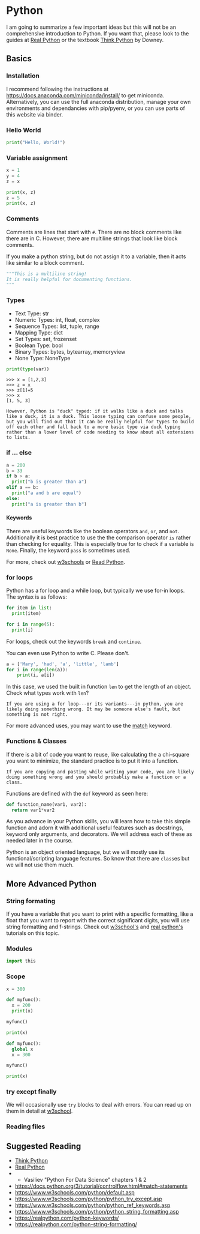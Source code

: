# Python

I am going to summarize a few important ideas but this will not be an comprehensive introduction to Python. If you want that, please look to the guides at [Real Python](https://realpython.com/learning-paths/python-basics/) or the textbook [Think Python](https://greenteapress.com/wp/think-python-2e/) by Downey.

## Basics

### Installation

I recommend following the instructions at https://docs.anaconda.com/miniconda/install/ to get miniconda. Alternatively, you can use the full anaconda distribution, manage your own environments and dependancies with pip/pyenv, or you can use parts of this website via binder. 

### Hello World

```python
print("Hello, World!")
```

### Variable assignment

```python
x = 1
y = 4
z = x
```

```python
print(x, z)
z = 5
print(x, z)
```

### Comments

Comments are lines that start with `#`. There are no block comments like there are in C. However, there are multiline strings that look like block comments. 

If you make a python string, but do not assign it to a variable, then it acts like similar to a block comment.

```python
"""This is a multiline string!
It is really helpful for documenting functions.
"""
```

### Types

* Text Type:	str
* Numeric Types:	int, float, complex
* Sequence Types:	list, tuple, range
* Mapping Type:	dict
* Set Types:	set, frozenset
* Boolean Type:	bool
* Binary Types:	bytes, bytearray, memoryview
* None Type:	NoneType

```python
print(type(var))
```

```
>>> x = [1,2,3]
>>> z = x
>>> z[1]=5
>>> x
[1, 5, 3]
```

```{note}
However, Python is "duck" typed: if it walks like a duck and talks like a duck, it is a duck. This loose typing can confuse some people, but you will find out that it can be really helpful for types to build off each other and fall back to a more basic type via duck typing rather than a lower level of code needing to know about all extensions to lists. 
```

### if ... else

```python
a = 200
b = 33
if b > a:
  print("b is greater than a")
elif a == b:
  print("a and b are equal")
else:
  print("a is greater than b")
```


#### Keywords

There are useful keywords like the boolean operators `and`, `or`, and `not`. Additionally it is best practice to use the the comparison operator `is` rather than checking for equality. This is especially true for to check if a variable is `None`. Finally, the keyword `pass` is sometimes used.

For more, check out [w3schools](https://www.w3schools.com/python/python_ref_keywords.asp) or [Read Python](https://realpython.com/python-keywords/).

### for loops

Python has a for loop and a while loop, but typically we use for-in loops. The syntax is as follows:

```python
for item in list:
  print(item)
```

```python
for i in range(5):
  print(i)
```

For loops, check out the keywords `break` and `continue`.

You can even use Python to write C. Please don't.

```python
a = ['Mary', 'had', 'a', 'little', 'lamb']
for i in range(len(a)):
    print(i, a[i])
```
In this case, we used the built in function `len` to get the length of an object. Check what types work with `len`?

```{note}
If you are using a for loop---or its variants---in python, you are likely doing something wrong. It may be someone else's fault, but something is not right.
```

For more advanced uses, you may want to use the [match](https://docs.python.org/3/tutorial/controlflow.html#match-statements) keyword.

### Functions & Classes

If there is a bit of code you want to reuse, like calculating the a chi-square you want to minimize, the standard practice is to put it into a function. 

```{important}
If you are copying and pasting while writing your code, you are likely doing something wrong and you should probabliy make a function or a class.
```

Functions are defined with the `def` keyword as seen here:

```python
def function_name(var1, var2):
  return var1*var2
```

As you advance in your Python skills, you will learn how to take this simple function and adorn it with additional useful features such as docstrings, keyword only arguments, and decorators. We will address each of these as needed later in the course.

Python is an object oriented language, but we will mostly use its functional/scripting language features. So know that there are `class`es but we will not use them much.


## More Advanced Python

### String formating

If you have a variable that you want to print with a specific formatting, like a float that you want to report with the correct significant digits, you will use string formatting and f-strings. Check out [w3school's](https://www.w3schools.com/python/python_string_formatting.asp) and [real python's](https://realpython.com/python-string-formatting/) tutorials on this topic.

### Modules

```python
import this
```

### Scope

```python
x = 300

def myfunc():
  x = 200
  print(x)

myfunc()

print(x)
```

```python
def myfunc():
  global x
  x = 300

myfunc()

print(x)
```

### try except finally

We will occasionally use `try` blocks to deal with errors. You can read up on them in detail at [w3school](https://www.w3schools.com/python/python_try_except.asp).

### Reading files

## Suggested Reading

* [Think Python](https://greenteapress.com/wp/think-python-2e/)
* [Real Python](https://realpython.com/learning-paths/python-basics/) 
* * Vasiliev "Python For Data Science" chapters 1 & 2
* https://docs.python.org/3/tutorial/controlflow.html#match-statements
* https://www.w3schools.com/python/default.asp
* https://www.w3schools.com/python/python_try_except.asp
* https://www.w3schools.com/python/python_ref_keywords.asp
* https://www.w3schools.com/python/python_string_formatting.asp
* https://realpython.com/python-keywords/
* https://realpython.com/python-string-formatting/

